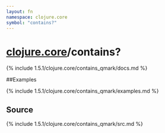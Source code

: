 ```yaml
---
layout: fn
namespace: clojure.core
symbol: "contains?"
---
```


# [clojure.core](../)/contains?

{% include 1.5.1/clojure.core/contains_qmark/docs.md %}

##Examples

{% include 1.5.1/clojure.core/contains_qmark/examples.md %}
## Source
{% include 1.5.1/clojure.core/contains_qmark/src.md %}

